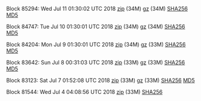 Block 85294: Wed Jul 11 01:30:02 UTC 2018 [zip](https://files.01coin.io/mainnet/2018-07-11/bootstrap.dat.zip) (34M) [gz](https://files.01coin.io/mainnet/2018-07-11/bootstrap.dat.tar.gz) (34M) [SHA256](https://files.01coin.io/mainnet/2018-07-11/sha256.txt) [MD5](https://files.01coin.io/mainnet/2018-07-11/md5.txt)

Block 84747: Tue Jul 10 01:30:01 UTC 2018 [zip](https://files.01coin.io/mainnet/2018-07-10/bootstrap.dat.zip) (34M) [gz](https://files.01coin.io/mainnet/2018-07-10/bootstrap.dat.tar.gz) (34M) [SHA256](https://files.01coin.io/mainnet/2018-07-10/sha256.txt) [MD5](https://files.01coin.io/mainnet/2018-07-10/md5.txt)

Block 84204: Mon Jul  9 01:30:01 UTC 2018 [zip](https://files.01coin.io/mainnet/2018-07-09/bootstrap.dat.zip) (34M) [gz](https://files.01coin.io/mainnet/2018-07-09/bootstrap.dat.tar.gz) (33M) [SHA256](https://files.01coin.io/mainnet/2018-07-09/sha256.txt) [MD5](https://files.01coin.io/mainnet/2018-07-09/md5.txt)

Block 83642: Sun Jul  8 00:31:03 UTC 2018 [zip](https://files.01coin.io/mainnet/2018-07-08/bootstrap.dat.zip) (33M) [gz](https://files.01coin.io/mainnet/2018-07-08/bootstrap.dat.tar.gz) (33M) [SHA256](https://files.01coin.io/mainnet/2018-07-08/sha256.txt) [MD5](https://files.01coin.io/mainnet/2018-07-08/md5.txt)

Block 83123: Sat Jul  7 01:52:08 UTC 2018 [zip](https://files.01coin.io/mainnet/2018-07-07/bootstrap.dat.zip) (33M) [gz](https://files.01coin.io/mainnet/2018-07-07/bootstrap.dat.tar.gz) (33M) [SHA256](https://files.01coin.io/mainnet/2018-07-07/sha256.txt) [MD5](https://files.01coin.io/mainnet/2018-07-07/md5.txt)

Block 81544: Wed Jul  4 04:08:56 UTC 2018 [zip](https://drive.google.com/file/d/1x1FGQ0HU7rSfWGT7m6PECBYHSjI0skeq/view?usp=sharing) (33M) [SHA256](https://drive.google.com/file/d/1f6uq-pX6uwjaFSUmxkkqLsbyOvXQhjB-/view?usp=sharing)
